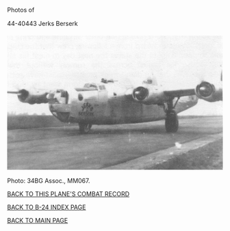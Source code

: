 
Photos of 






 




44-40443 Jerks Berserk  
  

![](44-40443.jpg)  

Photo: 34BG Assoc., MM067.  

  

[BACK TO THIS PLANE'S COMBAT RECORD](../b24s/44-40443.md)  

[BACK TO B-24 INDEX PAGE](../000b24s.md)  

[BACK TO MAIN PAGE](../index.md)


